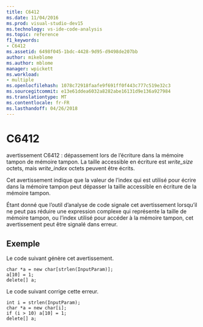 ```yaml
---
title: C6412
ms.date: 11/04/2016
ms.prod: visual-studio-dev15
ms.technology: vs-ide-code-analysis
ms.topic: reference
f1_keywords:
- C6412
ms.assetid: 6498f045-1bdc-4428-9d95-d9498de207bb
author: mikeblome
ms.author: mblome
manager: wpickett
ms.workload:
- multiple
ms.openlocfilehash: 1078c72918faafe9f691ff0f443c777c519e32c3
ms.sourcegitcommit: e13e61ddea6032a8282abe16131d9e136a927984
ms.translationtype: MT
ms.contentlocale: fr-FR
ms.lasthandoff: 04/26/2018
---
```

# <a name="c6412"></a>C6412
avertissement C6412 : dépassement lors de l’écriture dans la mémoire tampon de mémoire tampon. La taille accessible en écriture est *write_size* octets, mais *write_index* octets peuvent être écrits.

 Cet avertissement indique que la valeur de l’index qui est utilisé pour écrire dans la mémoire tampon peut dépasser la taille accessible en écriture de la mémoire tampon.

 Étant donné que l’outil d’analyse de code signale cet avertissement lorsqu’il ne peut pas réduire une expression complexe qui représente la taille de mémoire tampon, ou l’index utilisé pour accéder à la mémoire tampon, cet avertissement peut être signalé dans erreur.

## <a name="example"></a>Exemple
 Le code suivant génère cet avertissement.

```
char *a = new char[strlen(InputParam)];
a[10] = 1;
delete[] a;
```

 Le code suivant corrige cette erreur.

```
int i = strlen(InputParam);
char *a = new char[i];
if (i > 10) a[10] = 1;
delete[] a;
```